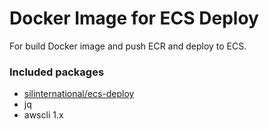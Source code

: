 Docker Image for ECS Deploy
===========================

For build Docker image and push ECR and deploy to ECS.

### Included packages

- [silinternational/ecs-deploy](https://github.com/silinternational/ecs-deploy)
- jq
- awscli 1.x
